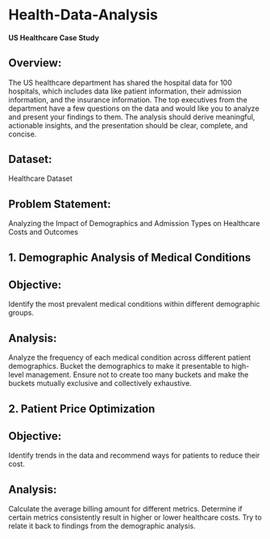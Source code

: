 # Health-Data-Analysis
#### US Healthcare Case Study
## Overview:
The US healthcare department has shared the hospital data for 100 hospitals, which includes data like patient information, their admission information, and the insurance information. The top executives from the department have a few questions on the data and would like you to analyze and present your findings to them. The analysis should derive meaningful, actionable insights, and the presentation should be clear, complete, and concise.
## Dataset:
Healthcare Dataset
## Problem Statement:
Analyzing the Impact of Demographics and Admission Types on Healthcare Costs and Outcomes

## 1. Demographic Analysis of Medical Conditions
## Objective: 
Identify the most prevalent medical conditions within different demographic groups.
## Analysis:
Analyze the frequency of each medical condition across different patient demographics. Bucket the demographics to make it presentable to high-level management. Ensure not to create too many buckets and make the buckets mutually exclusive and collectively exhaustive.
## 2. Patient Price Optimization
## Objective: 
Identify trends in the data and recommend ways for patients to reduce their cost.
## Analysis: 
Calculate the average billing amount for different metrics. Determine if certain metrics consistently result in higher or lower healthcare costs. Try to relate it back to findings from the demographic analysis.
